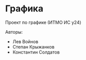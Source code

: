 # Графика
Проект по графике (ИТМО ИС y24)

Авторы:
- Лев Войнов
- Степан Крыжанков
- Константин Солдатов

